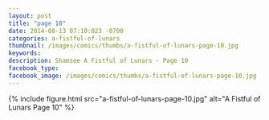 ```yaml
---
layout: post
title: "page 10"
date: 2014-08-13 07:10:023 -0700
categories: a-fistful-of-lunars
thumbnail: /images/comics/thumbs/a-fistful-of-lunars-page-10.jpg
keywords: 
description: Shamsee A Fistful of Lunars - Page 10
facebook_type: 
facebook_image: /images/comics/thumbs/a-fistful-of-lunars-page-10.jpg
---
```

{% include figure.html src="a-fistful-of-lunars-page-10.jpg" alt="A Fistful of Lunars Page 10" %}